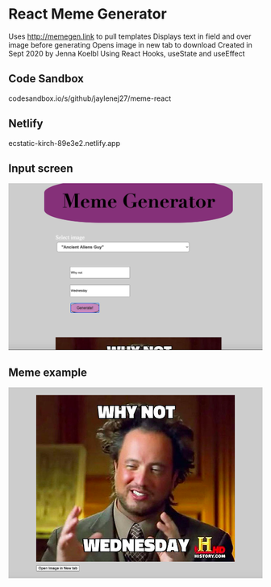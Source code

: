 # React Meme Generator

Uses http://memegen.link to pull templates
Displays text in field and over image before generating
Opens image in new tab to download
Created in Sept 2020 by Jenna Koelbl
Using React Hooks, useState and useEffect

## Code Sandbox

codesandbox.io/s/github/jaylenej27/meme-react

## Netlify

ecstatic-kirch-89e3e2.netlify.app

## Input screen

<img src="./public/input-screen.png" />

## Meme example

<img src="./public/meme-example.png" />
